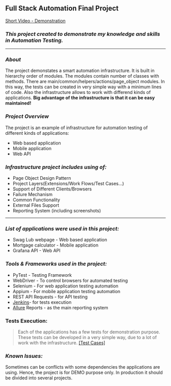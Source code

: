 ## **Full Stack Automation Final Project**
[Short Video - Demonstration]((https://drive.google.com/file/d/1qWVOhaOUcezKeUcokyzht-RtT9yvo3Il/view?usp=sharing&t=12))
### **_This project created to demonstrate my knowledge and skills in Automation Testing._**
***
### _About_
The project demonstates a smart automation infrastructure. It is built in hierarchy order of modules. The modules contain number of classes with methods.
There are main/common/helpers/actions/page_object modules.
In this way, the tests can be created in very simple way with a minimum lines of code.
Also the infrastructure allows to work with differend kinds of applications.
**Big advantage of the infrastructure is that it can be easy maintained!**

### _Project Overview_

The project is an example of infrastructure for automation testing of different kinds of applications:
* Web based application
* Mobile application
* Web API

### **_Infrastructure project includes using of:_**
* Page Object Design Pattern
* Project Layers(Extensions/Work Flows/Test Cases...)
* Support of Different Clients/Browsers
* Failure Mechanism
* Common Functionality
* External Files Support
* Reporting System (including screenshots) 

***

### _List of applications were used in this project:_
* Swag Lub webpage - Web based application
* Mortgage calculator - Mobile application
* Grafana API - Web API

### _Tools & Frameworks used in the project:_
* PyTest - Testing Framework
* WebDriver - To control browsers for automated testing
* Selenium - For web application testing automation
* Appium - For mobile application testing automation
* REST API Requests - for API testing
* [Jenkins](https://www.jenkins.io/)- for tests execution
* [Allure](https://allurereport.org/) Reports - as the main reporting system

### Tests Execution:
> Each of the applications has a few tests for demonstration purpose.
These tests can be developed in a very simple way, due to a lot of work with the infrastructure.
[[Test Cases]](https://github.com/Kulimn/Test_Automation_Final_Project/tree/main/test_cases)

### _Known Issues:_
Sometimes can be conflicts with some dependencies the applications are using.
Hence, the project is for DEMO purpose only. In production it should be divided into several projects.
